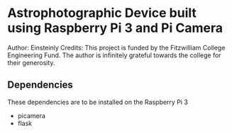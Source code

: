 # Astrophotographic Device built using Raspberry Pi 3 and Pi Camera

Author: Einsteinly
Credits: This project is funded by the Fitzwilliam College Engineering Fund. The author is infinitely grateful towards the college for their generosity. 

## Dependencies
These dependencies are to be installed on the Raspberry Pi 3

- picamera
- flask